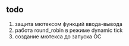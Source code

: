 ## todo

1. защита мютексом функций ввода-вывода
2. работа round_robin в режиме dynamic tick
3. создание мютекса до запуска ОС
